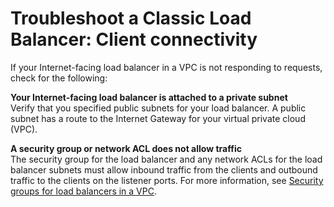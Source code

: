 # Troubleshoot a Classic Load Balancer: Client connectivity<a name="ts-elb-connection-failed"></a>

If your Internet\-facing load balancer in a VPC is not responding to requests, check for the following:

**Your Internet\-facing load balancer is attached to a private subnet**  
Verify that you specified public subnets for your load balancer\. A public subnet has a route to the Internet Gateway for your virtual private cloud \(VPC\)\.

**A security group or network ACL does not allow traffic**  
The security group for the load balancer and any network ACLs for the load balancer subnets must allow inbound traffic from the clients and outbound traffic to the clients on the listener ports\. For more information, see [Security groups for load balancers in a VPC](elb-security-groups.md#elb-vpc-security-groups)\.
